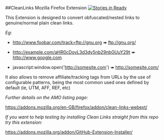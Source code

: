 ##CleanLinks Mozilla Firefox Extension [![Stories in Ready](https://badge.waffle.io/diegocr/cleanlinks.png?label=ready)](https://waffle.io/diegocr/cleanlinks)  

This Extension is designed to convert obfuscated/nested links to genuine/normal plain clean links.

_Eg:_

- <http://www.foobar.com/track=ftp://gnu.org> ➠ <ftp://gnu.org/>

- <http://example.com/aHR0cDovL3d3dy5nb29nbGUuY29t> ➠ <http://www.google.com>

- javascript:window.open('http://somesite.com') ➠ <http://somesite.com/>

It also allows to remove affiliate/tracking tags from URLs by the use of configurable patterns, being the most common used ones defined by default (ie, UTM, AFF, REF, etc)

_Further details on the AMO listing page:_

<https://addons.mozilla.org/en-GB/firefox/addon/clean-links-webext/> 


_If you want to help testing by installing Clean Links straight from this repo try this extension:_

<https://addons.mozilla.org/addon/GitHub-Extension-Installer/>

